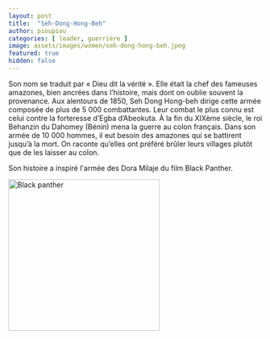 ```yaml
---
layout: post
title:  "Seh-Dong-Hong-Beh"
author: pioupiou
categories: [ leader, guerrière ]
image: assets/images/women/seh-dong-hong-beh.jpeg
featured: true
hidden: false
---
```

 Son nom se traduit par « Dieu dit la vérité ». Elle était la chef des fameuses amazones, bien ancrées dans l’histoire, mais dont on oublie souvent la provenance. Aux alentours de 1850, Seh Dong Hong-beh dirige cette armée composée de plus de 5 000 combattantes. Leur combat le plus connu est celui contre la forteresse d’Egba d’Abeokuta. À la fin du XIXème siècle, le roi Behanzin du Dahomey (Bénin) mena la guerre au colon français. Dans son armée de 10 000 hommes, il eut besoin des amazones qui se battirent jusqu’à la mort. On raconte qu’elles ont préféré brûler leurs villages plutôt que de les laisser au colon.

Son histoire a inspiré l'armée des Dora Milaje du film Black Panther.

<p class="mb-5"><img class="shadow-lg" src="{{site.baseurl}}/assets/images/misc/black-panther.jpeg" alt="Black panther" height="300" width="300" /></p>

